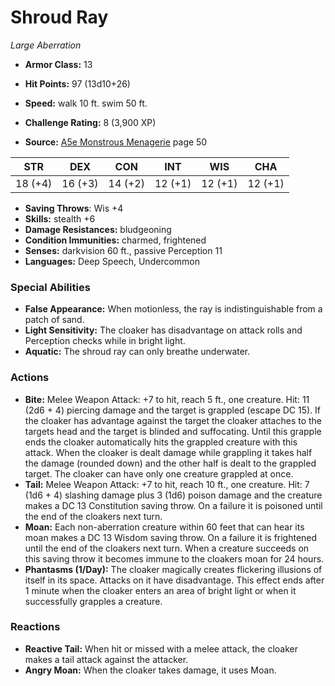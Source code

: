 # Shroud Ray

*Large* *Aberration*

- **Armor Class:** 13
- **Hit Points:** 97 (13d10+26)
- **Speed:** walk 10 ft. swim 50 ft.

- **Challenge Rating:** 8 (3,900 XP)
- **Source:** [A5e Monstrous Menagerie](https://enpublishingrpg.com/products/level-up-monstrous-menagerie-a5e) page 50

| STR | DEX | CON | INT | WIS | CHA |
| --- | --- | --- | --- | --- | --- |
| 18 (+4) | 16 (+3) | 14 (+2) | 12 (+1) | 12 (+1) | 12 (+1) |

- **Saving Throws**: Wis +4
- **Skills:** stealth +6
- **Damage Resistances:** bludgeoning
- **Condition Immunities:** charmed, frightened
- **Senses:** darkvision 60 ft., passive Perception 11
- **Languages:** Deep Speech, Undercommon

### Special Abilities

- **False Appearance:** When motionless, the ray is indistinguishable from a patch of sand.
- **Light Sensitivity:** The cloaker has disadvantage on attack rolls and Perception checks while in bright light.
- **Aquatic:** The shroud ray can only breathe underwater.

### Actions

- **Bite:** Melee Weapon Attack: +7 to hit, reach 5 ft., one creature. Hit: 11 (2d6 + 4) piercing damage  and the target is grappled (escape DC 15). If the cloaker has advantage against the target  the cloaker attaches to the targets head  and the target is blinded and suffocating. Until this grapple ends  the cloaker automatically hits the grappled creature with this attack. When the cloaker is dealt damage while grappling  it takes half the damage (rounded down) and the other half is dealt to the grappled target. The cloaker can have only one creature grappled at once.
- **Tail:** Melee Weapon Attack: +7 to hit, reach 10 ft., one creature. Hit: 7 (1d6 + 4) slashing damage plus 3 (1d6) poison damage  and the creature makes a DC 13 Constitution saving throw. On a failure  it is poisoned until the end of the cloakers next turn.
- **Moan:** Each non-aberration creature within 60 feet that can hear its moan makes a DC 13 Wisdom saving throw. On a failure  it is frightened until the end of the cloakers next turn. When a creature succeeds on this saving throw  it becomes immune to the cloakers moan for 24 hours.
- **Phantasms (1/Day):** The cloaker magically creates flickering illusions of itself in its space. Attacks on it have disadvantage. This effect ends after 1 minute  when the cloaker enters an area of bright light  or when it successfully grapples a creature.

### Reactions

- **Reactive Tail:** When hit or missed with a melee attack, the cloaker makes a tail attack against the attacker.
- **Angry Moan:** When the cloaker takes damage, it uses Moan.


